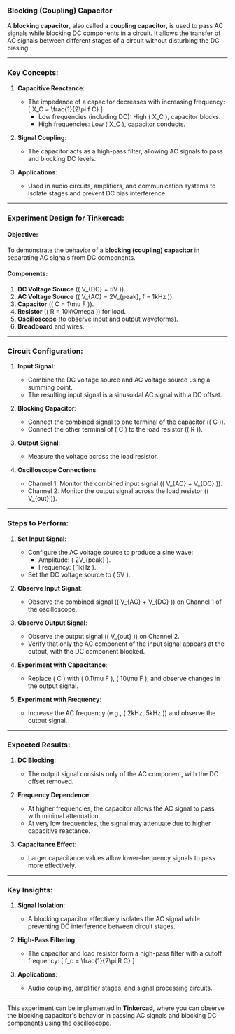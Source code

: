 ### **Blocking (Coupling) Capacitor**

A **blocking capacitor**, also called a **coupling capacitor**, is used to pass AC signals while blocking DC components in a circuit. It allows the transfer of AC signals between different stages of a circuit without disturbing the DC biasing.

---

### **Key Concepts**:

1. **Capacitive Reactance**:
   - The impedance of a capacitor decreases with increasing frequency:
     \[
     X_C = \frac{1}{2\pi f C}
     \]
     - Low frequencies (including DC): High \( X_C \), capacitor blocks.
     - High frequencies: Low \( X_C \), capacitor conducts.

2. **Signal Coupling**:
   - The capacitor acts as a high-pass filter, allowing AC signals to pass and blocking DC levels.

3. **Applications**:
   - Used in audio circuits, amplifiers, and communication systems to isolate stages and prevent DC bias interference.

---

### **Experiment Design for Tinkercad**:

#### **Objective**:
To demonstrate the behavior of a **blocking (coupling) capacitor** in separating AC signals from DC components.

#### **Components**:
1. **DC Voltage Source** (\( V_{DC} = 5V \)).
2. **AC Voltage Source** (\( V_{AC} = 2V_{peak}, f = 1kHz \)).
3. **Capacitor** (\( C = 1\mu F \)).
4. **Resistor** (\( R = 10k\Omega \)) for load.
5. **Oscilloscope** (to observe input and output waveforms).
6. **Breadboard** and wires.

---

### **Circuit Configuration**:

1. **Input Signal**:
   - Combine the DC voltage source and AC voltage source using a summing point.
   - The resulting input signal is a sinusoidal AC signal with a DC offset.

2. **Blocking Capacitor**:
   - Connect the combined signal to one terminal of the capacitor (\( C \)).
   - Connect the other terminal of \( C \) to the load resistor (\( R \)).

3. **Output Signal**:
   - Measure the voltage across the load resistor.

4. **Oscilloscope Connections**:
   - Channel 1: Monitor the combined input signal (\( V_{AC} + V_{DC} \)).
   - Channel 2: Monitor the output signal across the load resistor (\( V_{out} \)).

---

### **Steps to Perform**:

1. **Set Input Signal**:
   - Configure the AC voltage source to produce a sine wave:
     - Amplitude: \( 2V_{peak} \).
     - Frequency: \( 1kHz \).
   - Set the DC voltage source to \( 5V \).

2. **Observe Input Signal**:
   - Observe the combined signal (\( V_{AC} + V_{DC} \)) on Channel 1 of the oscilloscope.

3. **Observe Output Signal**:
   - Observe the output signal (\( V_{out} \)) on Channel 2.
   - Verify that only the AC component of the input signal appears at the output, with the DC component blocked.

4. **Experiment with Capacitance**:
   - Replace \( C \) with \( 0.1\mu F \), \( 10\mu F \), and observe changes in the output signal.

5. **Experiment with Frequency**:
   - Increase the AC frequency (e.g., \( 2kHz, 5kHz \)) and observe the output signal.

---

### **Expected Results**:

1. **DC Blocking**:
   - The output signal consists only of the AC component, with the DC offset removed.

2. **Frequency Dependence**:
   - At higher frequencies, the capacitor allows the AC signal to pass with minimal attenuation.
   - At very low frequencies, the signal may attenuate due to higher capacitive reactance.

3. **Capacitance Effect**:
   - Larger capacitance values allow lower-frequency signals to pass more effectively.

---

### **Key Insights**:

1. **Signal Isolation**:
   - A blocking capacitor effectively isolates the AC signal while preventing DC interference between circuit stages.

2. **High-Pass Filtering**:
   - The capacitor and load resistor form a high-pass filter with a cutoff frequency:
     \[
     f_c = \frac{1}{2\pi R C}
     \]

3. **Applications**:
   - Audio coupling, amplifier stages, and signal processing circuits.

---

This experiment can be implemented in **Tinkercad**, where you can observe the blocking capacitor's behavior in passing AC signals and blocking DC components using the oscilloscope.
